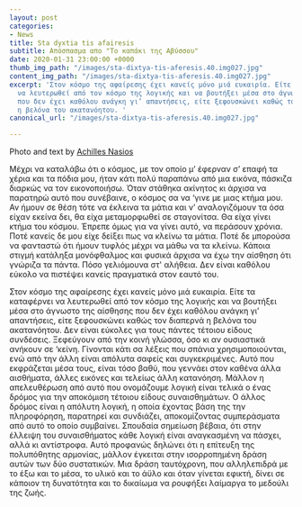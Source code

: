 ```yaml
---
layout: post
categories:
- News
title: Sta dyxtia tis afairesis
subtitle: Απόσπασμα απο "Το καπάκι της Αβύσσου"
date: 2020-01-31 23:00:00 +0000
thumb_img_path: "/images/sta-dixtya-tis-aferesis.40.img027.jpg"
content_img_path: "/images/sta-dixtya-tis-aferesis.40.img027.jpg"
excerpt: 'Στον κόσμο της αφαίρεσης έχει κανείς μόνο μιά ευκαιρία. Είτε τα καταφέρνει
  να λευτερωθεί από τον κόσμο της λογικής και να βουτήξει μέσα στο άγνωστο της αίσθησης
  που δεν έχει καθόλου ανάγκη γι’ απαντήσεις, είτε ξεφουσκώνει καθώς τον διαπερνά
  η βελόνα του ακατανόητου. '
canonical_url: "/images/sta-dixtya-tis-aferesis.40.img027.jpg"

---
```

Photo and text by <a href="https://anikon.org/" target="blank">Achilles Nasios</a>

Μέχρι να καταλάβω ότι ο κόσμος, με τον οποίο μ’ έφερναν σ’ επαφή τα χέρια και τα πόδια μου, ήταν κάτι πολύ παραπάνω από μια εικόνα, πάσκιζα διαρκώς να τον εικονοποιήσω. Όταν στάθηκα ακίνητος κι άρχισα να παρατηρώ αυτό που συνέβαινε, ο κόσμος σα να ‘γινε με μιας κτήμα μου. Αν ήμουν σε θέση τότε να έκλεινα τα μάτια και ν’ αναλογιζόμουν τα όσα είχαν εκείνα δει, θα είχα μεταμορφωθεί σε σταγονίτσα. Θα είχα γίνει κτήμα του κόσμου. Έπρεπε όμως για να γίνει αυτό, να περάσουν χρόνια. Ποτέ κανείς δε μου είχε δείξει πως να κλείνω τα μάτια. Ποτέ δε μπορούσα να φανταστώ ότι ήμουν τυφλός μέχρι να μάθω να τα κλείνω. Κάποια στιγμή κατάληξα μονόφθαλμος και φυσικά άρχισα να έχω την αίσθηση ότι γνώριζα τα πάντα. Πόσο γελιόμουνα στ' αλήθεια. Δεν είναι καθόλου εύκολο να πιστέψει κανείς πραγματικά στον εαυτό του.

Στον κόσμο της αφαίρεσης έχει κανείς μόνο μιά ευκαιρία. Είτε τα καταφέρνει να λευτερωθεί από τον κόσμο της λογικής και να βουτήξει μέσα στο άγνωστο της αίσθησης που δεν έχει καθόλου ανάγκη γι’ απαντήσεις, είτε ξεφουσκώνει καθώς τον διαπερνά η βελόνα του ακατανόητου. Δεν είναι εύκολες για τους πάντες τέτοιου είδους συνδέσεις. Ξεφεύγουν από την κοινή γλώσσα, όσο κι αν ουσιαστικά ανήκουν σε ‘κείνη. Γίνονται κάτι σα λέξεις που σπάνια χρησιμοποιούνται, ενώ από την άλλη είναι απόλυτα σαφείς και συγκεκριμένες. Αυτό που εκφράζεται μέσα τους, είναι τόσο βαθύ, που γεννάει στον καθένα άλλα αισθήματα, άλλες εικόνες και τελείως άλλη κατανόηση. Μάλλον η απελευθέρωση από αυτό που ονομάζουμε λογική είναι τελικά ο ένας δρόμος για την αποκόμιση τέτοιου είδους συναισθημάτων. Ο άλλος δρόμος είναι η απόλυτη λογική, η οποία έχοντας βάση της την πληροφόρηση, παρατηρεί και συνδιάζει, αποκομίζοντας συμπεράσματα από αυτό το οποίο συμβαίνει. Σπουδαία σημείωση βέβαια, ότι στην έλλειψη του συναισθήματος κάθε λογική είναι αναγκασμένη να πάσχει, αλλά κι αντίστροφα. Αυτό προφανώς δηλώνει ότι η επίτευξη της πολυπόθητης αρμονίας, μάλλον έγκειται στην ισορροπημένη δράση αυτών των δύο συστατικών. Μια δράση ταυτόχρονη, που αλληλεπιδρά με το έξω και το μέσα, το υλικό και το άϋλο και όταν γίνεται εφικτή, δίνει σε κάποιον τη δυνατότητα και το δικαίωμα να ρουφήξει λαίμαργα το μεδούλι της ζωής.
